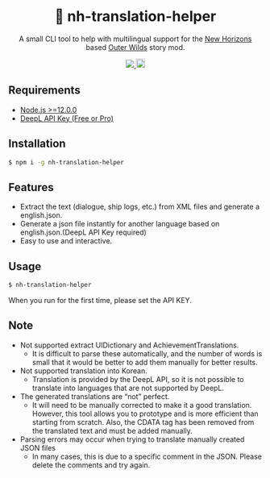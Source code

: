 <h1 align="center">📖 nh-translation-helper</h1>

<p align="center">
A small CLI tool to help with multilingual support for the <a href="https://nh.outerwildsmods.com">New Horizons</a> based <a href="https://www.mobiusdigitalgames.com/outer-wilds.html">Outer Wilds</a> story mod.
</p>
<p align="center">
  <a href="https://github.com/96-38/bitbank-trailing-stop/blob/master/LICENSE">
    <img src="https://img.shields.io/badge/license-MIT-green.svg" />
    <a href="https://badge.fury.io/js/nh-translation-helper"><img src="https://badge.fury.io/js/nh-translation-helper.svg" alt="npm version" height="18"></a>
  </a>
</p>

## Requirements

- [Node.js >=12.0.0](https://nodejs.org/)
- [DeepL API Key (Free or Pro)](https://www.deepl.com/docs-api)

## Installation

```bash
$ npm i -g nh-translation-helper
```

## Features

- Extract the text (dialogue, ship logs, etc.) from XML files and generate a english.json.
- Generate a json file instantly for another language based on english.json.(DeepL API Key required)
- Easy to use and interactive.

## Usage

```bash
$ nh-translation-helper
```

When you run for the first time, please set the API KEY.

## Note

- Not supported extract UIDictionary and AchievementTranslations.
  - It is difficult to parse these automatically, and the number of words is small that it would be better to add them manually for better results.
- Not supported translation into Korean.
  - Translation is provided by the DeepL API, so it is not possible to translate into languages that are not supported by DeepL.
- The generated translations are “not” perfect.
  - It will need to be manually corrected to make it a good translation. However, this tool allows you to prototype and is more efficient than starting from scratch. Also, the CDATA tag has been removed from the translated text and must be added manually.
- Parsing errors may occur when trying to translate manually created JSON files
  - In many cases, this is due to a specific comment in the JSON. Please delete the comments and try again.
